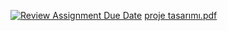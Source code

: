 [![Review Assignment Due Date](https://classroom.github.com/assets/deadline-readme-button-24ddc0f5d75046c5622901739e7c5dd533143b0c8e959d652212380cedb1ea36.svg)](https://classroom.github.com/a/gTiETg9a)
[proje tasarımı.pdf](https://github.com/Iskenderun-Technical-University/donem-projesi-mbasekadir/files/11429787/proje.tasarimi.pdf)

